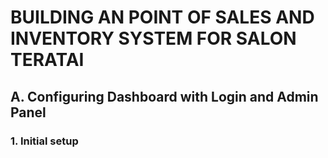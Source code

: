 # BUILDING AN POINT OF SALES AND INVENTORY SYSTEM FOR SALON TERATAI

## A. Configuring Dashboard with Login and Admin Panel

### 1. Initial setup
